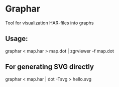 # Graphar
Tool for visualization HAR-files into graphs

## Usage:
graphar < map.har > map.dot | zgrviewer -f map.dot

## For generating SVG directly
graphar < map.har | dot -Tsvg > hello.svg